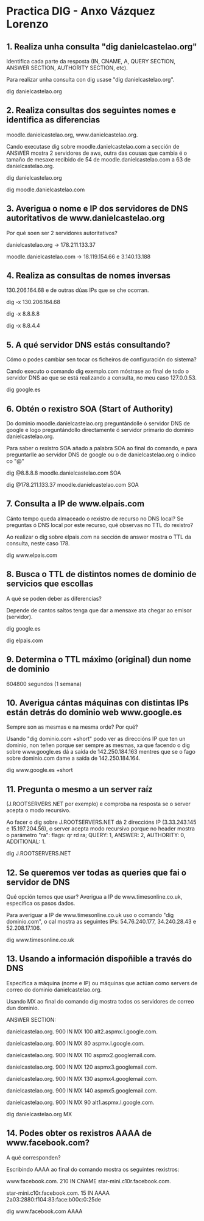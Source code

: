 <h1>Practica DIG - Anxo Vázquez Lorenzo</h1>

<h2>1. Realiza unha consulta "dig danielcastelao.org"</h2>
<p>Identifica cada parte da resposta (IN, CNAME, A, QUERY SECTION, ANSWER SECTION, AUTHORITY SECTION, etc).</p>
<p>Para realizar unha consulta con dig usase "dig danielcastelao.org".</p>
<p>dig danielcastelao.org</p>

<h2>2. Realiza consultas dos seguintes nomes e identifica as diferencias</h2>
<p>moodle.danielcastelao.org, www.danielcastelao.org.</p>
<p>Cando executase dig sobre moodle.danielcastelao.com a sección de ANSWER mostra 2 servidores de aws, outra das cousas que cambia é o tamaño de mesaxe recibido de 54 de moodle.danielcastelao.com a 63 de danielcastelao.org.</p>
<p>dig danielcastelao.org</p>
<p>dig moodle.danielcastelao.com</p>

<h2>3. Averigua o nome e IP dos servidores de DNS autoritativos de www.danielcastelao.org</h2>
<p>Por qué soen ser 2 servidores autoritativos?</p>
<p>danielcastelao.org → 178.211.133.37</p>
<p>moodle.danielcastelao.com → 18.119.154.66 e 3.140.13.188</p>

<h2>4. Realiza as consultas de nomes inversas</h2>
<p>130.206.164.68 e de outras dúas IPs que se che ocorran.</p>
<p>dig -x 130.206.164.68</p>
<p>dig -x 8.8.8.8</p>
<p>dig -x 8.8.4.4</p>

<h2>5. A qué servidor DNS estás consultando?</h2>
<p>Cómo o podes cambiar sen tocar os ficheiros de configuración do sistema?</p>
<p>Cando executo o comando dig exemplo.com móstrase ao final de todo o servidor DNS ao que se está realizando a consulta, no meu caso 127.0.0.53.</p>
<p>dig google.es</p>

<h2>6. Obtén o rexistro SOA (Start of Authority)</h2>
<p>Do dominio moodle.danielcastelao.org preguntándolle ó servidor DNS de google e logo preguntándollo directamente ó servidor primario do dominio danielcastelao.org.</p>
<p>Para saber o rexistro SOA añado a palabra SOA ao final do comando, e para preguntarlle ao servidor DNS de google ou o de danielcastelao.org o indico co "@"</p>
<p>dig @8.8.8.8 moodle.danielcastelao.com SOA</p>
<p>dig @178.211.133.37 moodle.danielcastelao.com SOA</p>

<h2>7. Consulta a IP de www.elpais.com</h2>
<p>Cánto tempo queda almaceado o rexistro de recurso no DNS local? Se preguntas ó DNS local por este recurso, qué observas no TTL do rexistro?</p>
<p>Ao realizar o dig sobre elpais.com na sección de answer mostra o TTL da consulta, neste caso 178.</p>
<p>dig www.elpais.com</p>

<h2>8. Busca o TTL de distintos nomes de dominio de servicios que escollas</h2>
<p>A qué se poden deber as diferencias?</p>
<p>Depende de cantos saltos tenga que dar a mensaxe ata chegar ao emisor (servidor).</p>
<p>dig google.es</p>
<p>dig elpais.com</p>

<h2>9. Determina o TTL máximo (original) dun nome de dominio</h2>
<p>604800 segundos (1 semana)</p>

<h2>10. Averigua cántas máquinas con distintas IPs están detrás do dominio web www.google.es</h2>
<p>Sempre son as mesmas e na mesma orde? Por qué?</p>
<p>Usando "dig dominio.com +short" podo ver as direccións IP que ten un dominio, non teñen porque ser sempre as mesmas, xa que facendo o dig sobre www.google.es dá a saída de 142.250.184.163 mentres que se o fago sobre dominio.com dame a saída de 142.250.184.164.</p>
<p>dig www.google.es +short</p>

<h2>11. Pregunta o mesmo a un server raíz</h2>
<p>(J.ROOTSERVERS.NET por exemplo) e comproba na resposta se o server acepta o modo recursivo.</p>
<p>Ao facer o dig sobre J.ROOTSERVERS.NET dá 2 direccións IP (3.33.243.145 e 15.197.204.56), o server acepta modo recursivo porque no header mostra o parámetro "ra": flags: qr rd ra; QUERY: 1, ANSWER: 2, AUTHORITY: 0, ADDITIONAL: 1.</p>
<p>dig J.ROOTSERVERS.NET</p>

<h2>12. Se queremos ver todas as queries que fai o servidor de DNS</h2>
<p>Qué opción temos que usar? Averigua a IP de www.timesonline.co.uk, especifica os pasos dados.</p>
<p>Para averiguar a IP de www.timesonline.co.uk uso o comando "dig dominio.com", o cal mostra as seguintes IPs: 54.76.240.177, 34.240.28.43 e 52.208.17.106.</p>
<p>dig www.timesonline.co.uk</p>

<h2>13. Usando a información dispoñible a través do DNS</h2>
<p>Especifica a máquina (nome e IP) ou máquinas que actúan como servers de correo do dominio danielcastelao.org.</p>
<p>Usando MX ao final do comando dig mostra todos os servidores de correo dun dominio.</p>
<p>ANSWER SECTION:</p>
<p>danielcastelao.org. 900 IN MX 100 alt2.aspmx.l.google.com.</p>
<p>danielcastelao.org. 900 IN MX 80 aspmx.l.google.com.</p>
<p>danielcastelao.org. 900 IN MX 110 aspmx2.googlemail.com.</p>
<p>danielcastelao.org. 900 IN MX 120 aspmx3.googlemail.com.</p>
<p>danielcastelao.org. 900 IN MX 130 aspmx4.googlemail.com.</p>
<p>danielcastelao.org. 900 IN MX 140 aspmx5.googlemail.com.</p>
<p>danielcastelao.org. 900 IN MX 90 alt1.aspmx.l.google.com.</p>
<p>dig danielcastelao.org MX</p>

<h2>14. Podes obter os rexistros AAAA de www.facebook.com?</h2>
<p>A qué corresponden?</p>
<p>Escribindo AAAA ao final do comando mostra os seguintes rexistros:</p>
<p>www.facebook.com. 210 IN CNAME star-mini.c10r.facebook.com.</p>
<p>star-mini.c10r.facebook.com. 15 IN AAAA 2a03:2880:f104:83:face:b00c:0:25de</p>
<p>dig www.facebook.com AAAA</p>
